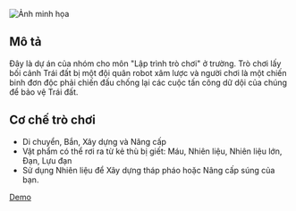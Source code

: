 ![Ảnh minh họa](https://drive.google.com/uc?export=view&id=1RqiC6JVOXMxPgZFQb7SVAxw3_ypMyVDz)

## Mô tả

Đây là dự án của nhóm cho môn "Lập trình trò chơi" ở trường.
Trò chơi lấy bối cảnh Trái đất bị một đội quân robot xâm lược và người chơi là một chiến binh đơn độc phải chiến đấu chống lại các cuộc tấn công dữ dội của chúng để bảo vệ Trái đất.

## Cơ chế trò chơi

- Di chuyển, Bắn, Xây dựng và Nâng cấp
- Vật phẩm có thể rơi ra từ kẻ thù bị giết: Máu, Nhiên liệu, Nhiên liệu lớn, Đạn, Lựu đạn
- Sử dụng Nhiên liệu để Xây dựng tháp pháo hoặc Nâng cấp súng của bạn.

[Demo](https://drive.google.com/file/d/1fO13u9nHhci4n3gt4agJ-jDDAFI0PSDR/view?usp=sharing)
